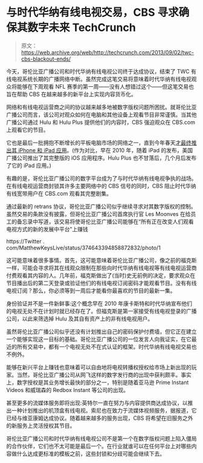 # 与时代华纳有线电视交易，CBS 寻求确保其数字未来 TechCrunch

> 原文：<https://web.archive.org/web/http://techcrunch.com/2013/09/02/twc-cbs-blackout-ends/>

今天，哥伦比亚广播公司和时代华纳有线电视公司终于达成协议，结束了 TWC 有线电视系统长期的广播网络中断。虽然完成这笔交易将意味着时代华纳有线电视观众将能够在下周观看 NFL 赛季的第一周——没有人想错过这个——但这笔交易也旨在帮助 CBS 在越来越多的新平台上实现内容货币化。

网络和有线电视运营商之间的协议越来越多地被数字版权问题所困扰。就哥伦比亚广播公司而言，该公司对观众如何在电脑和其他设备上观看节目非常谨慎。当其他广播公司通过 Hulu 和 Hulu Plus 提供他们的内容时，CBS 强迫观众在 CBS.com 上观看它的节目。

它也是最后一批拥抱不断增长的平板电脑市场的网络之一，直到今年春天[才最终推出其 iPhone 和 iPad 应用](https://web.archive.org/web/20230129062058/https://techcrunch.com/2013/03/14/cbs-brings-ad-sponsored-streaming-tv-to-iphone-and-ipad-social-integration-android-windows-8-support-still-to-come/)。(作为对比，早在 2010 年，随着 iPad 的发布，美国广播公司推出了其完整版的 iOS 应用程序。Hulu Plus 也不甘落后，几个月后发布了它的 iPad 应用。)

有趣的是，哥伦比亚广播公司的数字平台成为了与时代华纳有线电视争执的战场。在有线电视运营商封锁其许多主要网络中的 CBS 信号的同时，CBS 阻止时代华纳有线宽带用户在 CBS.com 观看其完整剧集。

通过最新的 retrans 协议，哥伦比亚广播公司似乎继续寻求对其数字版权的控制。虽然交易的条款没有披露，但哥伦比亚广播公司首席执行官 Les Moonves 在给员工的备忘录中写道，该交易将使哥伦比亚广播公司能够在“所有正在改变人们观看电视方式的新的发展中平台”上赚钱

https://Twitter . com/MatthewKeysLive/status/374643394858872832/photo/1

这可能意味着很多事情。首先，这可能意味着哥伦比亚广播公司，像之前的福克斯一样，可能会寻求将其在线观众限制在那些向时代华纳有线电视等有线电视运营商付费观看其内容的人。几年前，福克斯做出了(当时)史无前例的决定，要求观众在节目播出后的第二天登录或验证他们的有线电视订阅密码才能观看节目。没有有线电视订阅？那么，你必须等到一周后才能看你最喜欢的节目的最新一集。

身份验证并不是一件新鲜事:这个概念早在 2010 年康卡斯特和时代华纳宣布他们的电视无处不在计划时就已经存在了。但福克斯是第一家接受有线电视登录的广播公司，以此来筛选掉 Hulu 及其自有资产上的非有线电视用户。

虽然哥伦比亚广播公司似乎还没有计划推出自己的密码保护付费墙，但它正在建立一个能够实现这一目标的基础。哥伦比亚广播公司的一位发言人向我证实，在它最近的所有交易中，都有一个电视无处不在式认证的框架。时代华纳有线电视交易也不例外。

能够在新兴平台上赚钱也意味着可以自由地将电视转播权授权给市场上新出现的玩家。当然，哥伦比亚广播公司从网飞这样的数字发行商的出现中获利颇丰。事实上，数字授权是其业务增长最快的部分之一，特别是随着亚马逊 Prime Instant Videos 和威瑞森的 Redbox Instant 等公司的出现。

甚至更多的流媒体服务即将出现:英特尔一直在努力与内容提供商达成协议，以推出一种计划推出的机顶盒有线电视。索尼也在致力于流媒体视频服务，据报道，它已经与维亚康姆达成协议。随着越来越多的服务出现，CBS 将希望在旧服务之外的新服务上灵活授权其节目。

哥伦比亚广播公司和时代华纳有线电视公司不是第一个在数字版权问题上陷入僵局的合作伙伴，它们也不太可能是最后一个。在行业就谁可以在任何平台上对哪些内容做什么达成更标准的模板之前，这些封锁和分歧可能会继续下去。